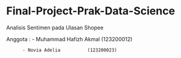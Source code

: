 # Final-Project-Prak-Data-Science

Analisis Sentimen pada Ulasan Shopee

Anggota : - Muhammad Hafizh Akmal (123200012)
          
          - Novia Adelia          (123200023)
